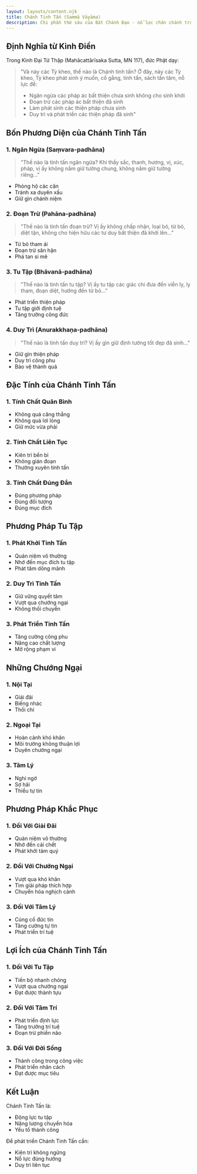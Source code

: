 ```yaml
---
layout: layouts/content.njk
title: Chánh Tinh Tấn (Sammā Vāyāma)
description: Chi phần thứ sáu của Bát Chánh Đạo - nỗ lực chân chánh trong tu tập
---
```


## Định Nghĩa từ Kinh Điển

Trong Kinh Đại Tứ Thập (Mahācattārīsaka Sutta, MN 117), đức Phật dạy:

> "Và này các Tỳ kheo, thế nào là Chánh tinh tấn? Ở đây, này các Tỳ kheo, Tỳ kheo phát sinh ý muốn, cố gắng, tinh tấn, sách tấn tâm, nỗ lực để:
> - Ngăn ngừa các pháp ác bất thiện chưa sinh không cho sinh khởi
> - Đoạn trừ các pháp ác bất thiện đã sinh
> - Làm phát sinh các thiện pháp chưa sinh
> - Duy trì và phát triển các thiện pháp đã sinh"

## Bốn Phương Diện của Chánh Tinh Tấn

### 1. Ngăn Ngừa (Saṃvara-padhāna)
> "Thế nào là tinh tấn ngăn ngừa? Khi thấy sắc, thanh, hương, vị, xúc, pháp, vị ấy không nắm giữ tướng chung, không nắm giữ tướng riêng..."

- Phòng hộ các căn
- Tránh xa duyên xấu
- Giữ gìn chánh niệm

### 2. Đoạn Trừ (Pahāna-padhāna)
> "Thế nào là tinh tấn đoạn trừ? Vị ấy không chấp nhận, loại bỏ, từ bỏ, diệt tận, không cho hiện hữu các tư duy bất thiện đã khởi lên..."

- Từ bỏ tham ái
- Đoạn trừ sân hận
- Phá tan si mê

### 3. Tu Tập (Bhāvanā-padhāna)
> "Thế nào là tinh tấn tu tập? Vị ấy tu tập các giác chi đưa đến viễn ly, ly tham, đoạn diệt, hướng đến từ bỏ..."

- Phát triển thiện pháp
- Tu tập giới định tuệ
- Tăng trưởng công đức

### 4. Duy Trì (Anurakkhaṇa-padhāna)
> "Thế nào là tinh tấn duy trì? Vị ấy gìn giữ định tướng tốt đẹp đã sinh..."

- Giữ gìn thiện pháp
- Duy trì công phu
- Bảo vệ thành quả

## Đặc Tính của Chánh Tinh Tấn

### 1. Tính Chất Quân Bình
- Không quá căng thẳng
- Không quá lơi lỏng
- Giữ mức vừa phải

### 2. Tính Chất Liên Tục
- Kiên trì bền bỉ
- Không gián đoạn
- Thường xuyên tinh tấn

### 3. Tính Chất Đúng Đắn
- Đúng phương pháp
- Đúng đối tượng
- Đúng mục đích

## Phương Pháp Tu Tập

### 1. Phát Khởi Tinh Tấn
- Quán niệm vô thường
- Nhớ đến mục đích tu tập
- Phát tâm dõng mãnh

### 2. Duy Trì Tinh Tấn
- Giữ vững quyết tâm
- Vượt qua chướng ngại
- Không thối chuyển

### 3. Phát Triển Tinh Tấn
- Tăng cường công phu
- Nâng cao chất lượng
- Mở rộng phạm vi

## Những Chướng Ngại

### 1. Nội Tại
- Giải đãi
- Biếng nhác
- Thối chí

### 2. Ngoại Tại
- Hoàn cảnh khó khăn
- Môi trường không thuận lợi
- Duyên chướng ngại

### 3. Tâm Lý
- Nghi ngờ
- Sợ hãi
- Thiếu tự tin

## Phương Pháp Khắc Phục

### 1. Đối Với Giải Đãi
- Quán niệm vô thường
- Nhớ đến cái chết
- Phát khởi tàm quý

### 2. Đối Với Chướng Ngại
- Vượt qua khó khăn
- Tìm giải pháp thích hợp
- Chuyển hóa nghịch cảnh

### 3. Đối Với Tâm Lý
- Củng cố đức tin
- Tăng cường tự tin
- Phát triển trí tuệ

## Lợi Ích của Chánh Tinh Tấn

### 1. Đối Với Tu Tập
- Tiến bộ nhanh chóng
- Vượt qua chướng ngại
- Đạt được thành tựu

### 2. Đối Với Tâm Trí
- Phát triển định lực
- Tăng trưởng trí tuệ
- Đoạn trừ phiền não

### 3. Đối Với Đời Sống
- Thành công trong công việc
- Phát triển nhân cách
- Đạt được mục tiêu

## Kết Luận

Chánh Tinh Tấn là:
- Động lực tu tập
- Năng lượng chuyển hóa
- Yếu tố thành công

Để phát triển Chánh Tinh Tấn cần:
- Kiên trì không ngừng
- Nỗ lực đúng hướng
- Duy trì liên tục
